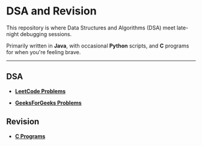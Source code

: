 # DSA and Revision

This repository is where Data Structures and Algorithms (DSA) meet late-night debugging sessions.

Primarily written in **Java**, with occasional **Python** scripts, and **C** programs for when you're feeling brave.

---

## DSA
- **[LeetCode Problems](Java/DSA/LeetCode)**

- **[GeeksForGeeks Problems](Java/DSA/GfG)**

## Revision
- **[C Programs](C/)**
